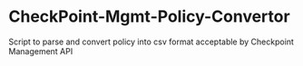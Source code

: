 # CheckPoint-Mgmt-Policy-Convertor
Script to parse and convert policy into csv format acceptable by Checkpoint Management API
